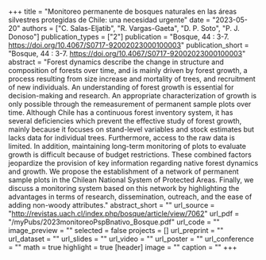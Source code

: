 +++
title = "Monitoreo permanente de bosques naturales en las áreas silvestres protegidas de Chile: una necesidad urgente"
date = "2023-05-20"
authors = ["C. Salas-Eljatib", "R. Vargas-Gaeta", "D. P. Soto", "P. J. Donoso"]
publication_types = ["2"]
publication = "Bosque, 44 : 3-7. https://doi.org/10.4067/S0717-92002023000100003"
publication_short = "Bosque, 44 : 3-7. https://doi.org/10.4067/S0717-92002023000100003"
abstract = "Forest dynamics describe the change in structure and composition of forests over time, and is mainly driven by forest growth, a process resulting from size increase and mortality of trees, and recruitment of new individuals. An understanding of forest growth is essential for decision-making and research. An appropriate characterization of growth is only possible through the remeasurement of permanent sample plots over time. Although Chile has a continuous forest inventory system, it has several deficiencies which prevent the effective study of forest growth, mainly because it focuses on stand-level variables and stock estimates but lacks data for individual trees. Furthermore, access to the raw data is limited. In addition, maintaining long-term monitoring of plots to evaluate growth is difficult because of budget restrictions. These combined factors jeopardize the provision of key information regarding native forest dynamics and growth. We propose the establishment of a network of permanent sample plots in the Chilean National System of Protected Areas. Finally, we discuss a monitoring system based on this network by highlighting the advantages in terms of research, dissemination, outreach, and the ease of adding non-woody attributes."
abstract_short = ""
url_source = "http://revistas.uach.cl/index.php/bosque/article/view/7062"
url_pdf = "/myPubs/2023monitoreoPspBnativo_Bosque.pdf"
url_code = ""
image_preview = ""
selected = false
projects = []
url_preprint = ""
url_dataset = ""
url_slides = ""
url_video = ""
url_poster = ""
url_conference = ""
math = true
highlight = true
[header]
image = ""
caption = ""
+++
